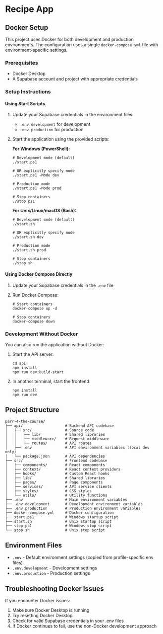 # Recipe App

## Docker Setup

This project uses Docker for both development and production environments. The configuration uses a single `docker-compose.yml` file with environment-specific settings.

### Prerequisites

- Docker Desktop
- A Supabase account and project with appropriate credentials

### Setup Instructions

#### Using Start Scripts

1. Update your Supabase credentials in the environment files:
   - `.env.development` for development
   - `.env.production` for production

2. Start the application using the provided scripts:

   **For Windows (PowerShell):**
   ```
   # Development mode (default)
   ./start.ps1
   
   # OR explicitly specify mode
   ./start.ps1 -Mode dev
   
   # Production mode
   ./start.ps1 -Mode prod
   
   # Stop containers
   ./stop.ps1
   ```

   **For Unix/Linux/macOS (Bash):**
   ```
   # Development mode (default)
   ./start.sh
   
   # OR explicitly specify mode
   ./start.sh dev
   
   # Production mode
   ./start.sh prod
   
   # Stop containers
   ./stop.sh
   ```

#### Using Docker Compose Directly

1. Update your Supabase credentials in the `.env` file

2. Run Docker Compose:
   ```
   # Start containers
   docker-compose up -d

   # Stop containers
   docker-compose down
   ```

### Development Without Docker

You can also run the application without Docker:

1. Start the API server:
   ```
   cd api
   npm install
   npm run dev:build-start
   ```

2. In another terminal, start the frontend:
   ```
   npm install
   npm run dev
   ```

## Project Structure

```
parr-4-the-course/
├── api/                   # Backend API codebase
│   ├── src/               # Source code
│   │   ├── lib/           # Shared libraries
│   │   ├── middleware/    # Request middleware
│   │   └── routes/        # API routes
│   ├── .env               # API environment variables (local dev only)
│   └── package.json       # API dependencies
├── src/                   # Frontend codebase
│   ├── components/        # React components
│   ├── context/           # React context providers
│   ├── hooks/             # Custom React hooks
│   ├── lib/               # Shared libraries
│   ├── pages/             # Page components
│   ├── services/          # API service clients
│   ├── styles/            # CSS styles
│   └── utils/             # Utility functions
├── .env                   # Main environment variables
├── .env.development       # Development environment variables
├── .env.production        # Production environment variables
├── docker-compose.yml     # Docker configuration
├── start.ps1              # Windows startup script
├── start.sh               # Unix startup script
├── stop.ps1               # Windows stop script
└── stop.sh                # Unix stop script
```

## Environment Files

- `.env` - Default environment settings (copied from profile-specific env files)
- `.env.development` - Development settings
- `.env.production` - Production settings

## Troubleshooting Docker Issues

If you encounter Docker issues:

1. Make sure Docker Desktop is running
2. Try resetting Docker Desktop
3. Check for valid Supabase credentials in your .env files
4. If Docker continues to fail, use the non-Docker development approach 